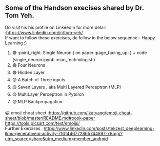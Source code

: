 ## Some of the Handson execises shared by Dr. Tom Yeh.
Do visit his his profile on LinkeedIn for more detail :https://www.linkedin.com/in/tom-yeh/ <br>
If want to follow these exercises, do follow in the below sequence:- Happy Learning :)

 <ol start="1">
  <li> 🟢 :point_right:  Single Neuron (  on paper  :page_facing_up: ) + code (single_neuron.ipynb :man_technologist:)</li>
  <li> 🟢 Four Neurons</li>
  <li> 🟢 Hidden Layer</li>
  <li> 🟡 A Batch of Three inputs</li>
  <li> 🟡 Seven Layers , aka Multi Layered Perceptron  (MLP) </li>
  <li> 🟡 MultiLayer Perceptron in Pytorch </li>
  <li> 🟡 MLP Backpropagation </li>
</ol> 



:grinning: emoji cheat sheet :https://github.com/ikatyang/emoji-cheat-sheet/blob/master/README.md#book-paper <br> https://tools.picsart.com/text/emojis/ <br>
Further Exercises : https://www.linkedin.com/posts/tekzest_deeplearning-llms-generativeai-activity-7161446772865744897-xBmg/?utm_source=share&utm_medium=member_android
